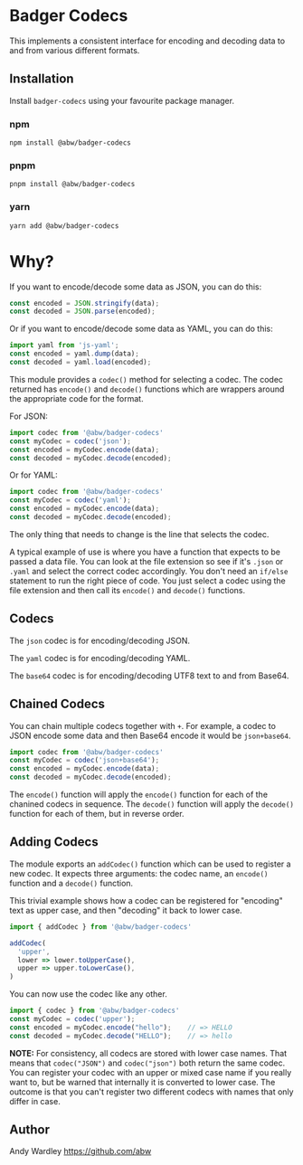 # Badger Codecs

This implements a consistent interface for encoding and decoding data to and
from various different formats.

## Installation

Install `badger-codecs` using your favourite package manager.

### npm

    npm install @abw/badger-codecs

### pnpm

    pnpm install @abw/badger-codecs

### yarn

    yarn add @abw/badger-codecs


# Why?

If you want to encode/decode some data as JSON, you can do this:

```js
const encoded = JSON.stringify(data);
const decoded = JSON.parse(encoded);
```

Or if you want to encode/decode some data as YAML, you can do this:

```js
import yaml from 'js-yaml';
const encoded = yaml.dump(data);
const decoded = yaml.load(encoded);
```

This module provides a `codec()` method for selecting a codec.  The codec
returned has `encode()` and `decode()` functions which are wrappers around
the appropriate code for the format.

For JSON:

```js
import codec from '@abw/badger-codecs'
const myCodec = codec('json');
const encoded = myCodec.encode(data);
const decoded = myCodec.decode(encoded);
```

Or for YAML:

```js
import codec from '@abw/badger-codecs'
const myCodec = codec('yaml');
const encoded = myCodec.encode(data);
const decoded = myCodec.decode(encoded);
```

The only thing that needs to change is the line that selects the codec.

A typical example of use is where you have a function that expects to be
passed a data file.  You can look at the file extension so see if it's
`.json` or `.yaml` and select the correct codec accordingly.  You don't need
an `if/else` statement to run the right piece of code.  You just select a
codec using the file extension and then call its `encode()` and `decode()`
functions.

## Codecs

The `json` codec is for encoding/decoding JSON.

The `yaml` codec is for encoding/decoding YAML.

The `base64` codec is for encoding/decoding UTF8 text to and from Base64.

## Chained Codecs

You can chain multiple codecs together with `+`.  For example, a codec to
JSON encode some data and then Base64 encode it would be `json+base64`.

```js
import codec from '@abw/badger-codecs'
const myCodec = codec('json+base64');
const encoded = myCodec.encode(data);
const decoded = myCodec.decode(encoded);
```

The `encode()` function will apply the `encode()` function for each of the
chanined codecs in sequence.  The `decode()` function will apply the
`decode()` function for each of them, but in reverse order.

## Adding Codecs

The module exports an `addCodec()` function which can be used to register
a new codec.  It expects three arguments: the codec name, an `encode()`
function and a `decode()` function.

This trivial example shows how a codec can be registered for "encoding" text
as upper case, and then "decoding" it back to lower case.

```js
import { addCodec } from '@abw/badger-codecs'

addCodec(
  'upper',
  lower => lower.toUpperCase(),
  upper => upper.toLowerCase(),
)
```

You can now use the codec like any other.

```js
import { codec } from '@abw/badger-codecs'
const myCodec = codec('upper');
const encoded = myCodec.encode("hello");    // => HELLO
const decoded = myCodec.decode("HELLO");    // => hello
```

**NOTE:** For consistency, all codecs are stored with lower case names.
That means that `codec("JSON")` and `codec("json")` both return the same
codec.  You can register your codec with an upper or mixed case name if you
really want to, but be warned that internally it is converted to lower case.
The outcome is that you can't register two different codecs with names that
only differ in case.

## Author

Andy Wardley https://github.com/abw